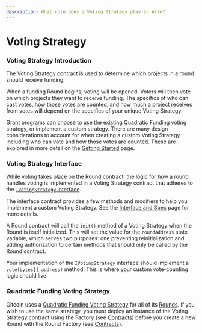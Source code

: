 ```yaml
---
description: What role does a Voting Strategy play in Allo?
---
```


# Voting Strategy

### Voting Strategy Introduction

The Voting Strategy contract is used to determine which projects in a round should receive funding.&#x20;

When a funding Round begins, voting will be opened. Voters will then vote on which projects they want to receive funding. The specifics of who can cast votes, how those votes are counted, and how much a project receives from votes will depend on the specifics of your unique Voting Strategy.&#x20;

Grant programs can choose to use the existing [Quadratic Funding](./#quad-funding-vs) voting strategy, or implement a custom strategy. There are many design considerations to account for when creating a custom Voting Strategy including who can vote and how those votes are counted. These are explored in more detail on the [Getting Started](getting-started.md) page.&#x20;

### Voting Strategy Interface

While voting takes place on the [Round](../round.md) contract, the logic for how a round handles voting is implemented in a Voting Strategy contract that adheres to the [`IVotingStrategy` interface](https://github.com/allo-protocol/contracts/blob/main/contracts/votingStrategy/IVotingStrategy.sol).

The interface contract provides a few methods and modifiers to help you implement a custom Voting Strategy. See the [Interface and Spec](interface-and-spec.md) page for more details.

A Round contract will call the `init()` method of a Voting Strategy when the Round is itself initialized. This will set the value for the `roundAddress` state variable, which serves two purposes: one preventing reinitialization and adding authorization to certain methods that should only be called by the Round contract.

Your implementation of the `IVotingStrategy` interface should implement a `vote(bytes[],address)` method. This is where your custom vote-counting logic should live.

### **Quadratic Funding Voting Strategy** <a href="#quad-funding-vs" id="quad-funding-vs"></a>

Gitcoin uses a [Quadratic Funding Voting Strategy](https://github.com/allo-protocol/contracts/blob/main/contracts/votingStrategy/QuadraticFundingStrategy/QuadraticFundingVotingStrategyImplementation.sol) for all of its [Rounds](../round.md). If you wish to use the same strategy, you must deploy an instance of the Voting Strategy contract using the Factory (see [Contracts](../../getting-started/contracts.md)) before you create a new Round with the Round Factory (see [Contracts](../../getting-started/contracts.md)).
